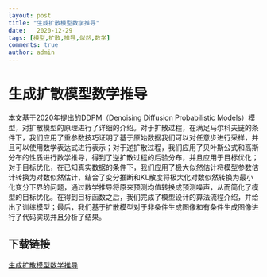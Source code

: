 ```yaml
---
layout: post
title: "生成扩散模型数学推导"
date:   2020-12-29
tags: [模型,扩散,推导,似然,数学]
comments: true
author: admin
---
```

# 生成扩散模型数学推导

本文基于2020年提出的DDPM（Denoising Diffusion Probabilistic Models）模型，对扩散模型的原理进行了详细的介绍。对于扩散过程，在满足马尔科夫链的条件下，我们应用了重参数技巧证明了基于原始数据我们可以对任意步进行采样，并且可以使用数学表达式进行表示；对于逆扩散过程，我们应用了贝叶斯公式和高斯分布的性质进行数学推导，得到了逆扩散过程的后验分布，并且应用于目标优化；对于目标优化，在已知真实数据的条件下，我们应用了极大似然估计将模型参数估计转换为对数似然估计，结合了变分推断和KL散度将极大化对数似然转换为最小化变分下界的问题，通过数学推导将原来预测均值转换成预测噪声，从而简化了模型的目标优化。在得到目标函数之后，我们完成了模型设计的算法流程介绍，并给出了训练模型；最后，我们基于扩散模型对于非条件生成图像和有条件生成图像进行了代码实现并且分析了结果。

## 下载链接

[生成扩散模型数学推导](https://pan.quark.cn/s/6f2bff81ae31)